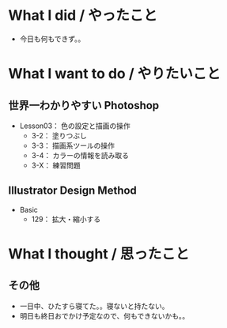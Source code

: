 # What I did / やったこと
- 今日も何もできず。。

# What I want to do / やりたいこと
## 世界一わかりやすい Photoshop
- Lesson03： 色の設定と描画の操作
    - 3-2： 塗りつぶし
    - 3-3： 描画系ツールの操作
    - 3-4： カラーの情報を読み取る
    - 3-X： 練習問題

## Illustrator Design Method
- Basic
    - 129： 拡大・縮小する

# What I thought / 思ったこと
## その他
- 一日中、ひたすら寝てた。。寝ないと持たない。
- 明日も終日おでかけ予定なので、何もできないかも。。
